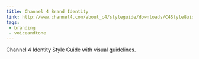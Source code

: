 ```yaml
---
title: Channel 4 Brand Identity
link: http://www.channel4.com/about_c4/styleguide/downloads/C4StyleGuide1.1.pdf
tags:
 - branding
 - voiceandtone
---
```


Channel 4 Identity Style Guide with visual guidelines.